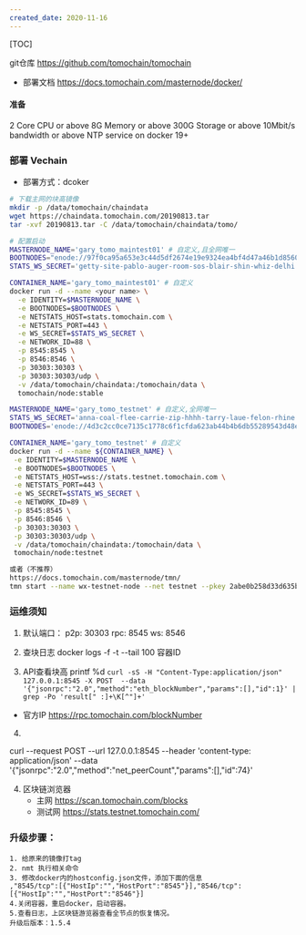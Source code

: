 ```yaml
---
created_date: 2020-11-16
---
```


[TOC]

git仓库
https://github.com/tomochain/tomochain
- 部署文档
https://docs.tomochain.com/masternode/docker/

#### 准备
2 Core CPU or above
8G Memory or above
300G Storage or above
10Mbit/s bandwidth or above
NTP service on
docker 19+

### 部署 Vechain
- 部署方式：dcoker
```bash 主网
# 下载主网的块高镜像 
mkdir -p /data/tomochain/chaindata
wget https://chaindata.tomochain.com/20190813.tar
tar -xvf 20190813.tar -C /data/tomochain/chaindata/tomo/

# 配置启动
MASTERNODE_NAME='gary_tomo_maintest01' # 自定义,且全网唯一
BOOTNODES="enode://97f0ca95a653e3c44d5df2674e19e9324ea4bf4d47a46b1d8560f3ed4ea328f725acec3fcfcb37eb11706cf07da669e9688b091f1543f89b2425700a68bc8876@104.248.98.78:30301,enode://b72927f349f3a27b789d0ca615ffe3526f361665b496c80e7cc19dace78bd94785fdadc270054ab727dbb172d9e3113694600dd31b2558dd77ad85a869032dea@188.166.207.189:30301,enode://c8f2f0643527d4efffb8cb10ef9b6da4310c5ac9f2e988a7f85363e81d42f1793f64a9aa127dbaff56b1e8011f90fe9ff57fa02a36f73220da5ff81d8b8df351@104.248.98.60:30301"
STATS_WS_SECRET='getty-site-pablo-auger-room-sos-blair-shin-whiz-delhi'

CONTAINER_NAME='gary_tomo_maintest01' # 自定义
docker run -d --name <your name> \
  -e IDENTITY=$MASTERNODE_NAME \
  -e BOOTNODES=$BOOTNODES \
  -e NETSTATS_HOST=stats.tomochain.com \
  -e NETSTATS_PORT=443 \
  -e WS_SECRET=$STATS_WS_SECRET \
  -e NETWORK_ID=88 \
  -p 8545:8545 \
  -p 8546:8546 \
  -p 30303:30303 \
  -p 30303:30303/udp \
  -v /data/tomochain/chaindata:/tomochain/data \
  tomochain/node:stable
 ```

 ```bash 测试网
MASTERNODE_NAME='gary_tomo_testnet' # 自定义,全网唯一
STATS_WS_SECRET='anna-coal-flee-carrie-zip-hhhh-tarry-laue-felon-rhine'
BOOTNODES='enode://4d3c2cc0ce7135c1778c6f1cfda623ab44b4b6db55289543d48ecfde7d7111fd420c42174a9f2fea511a04cf6eac4ec69b4456bfaaae0e5bd236107d3172b013@52.221.28.223:30301,enode://ce1191bf9a634e7939676d136816ad84941b079c03d6a96e64cca35852363012169055c6879c644e821dc236a01d0499a1b7ff39e9518dbc00da87c7f1898604@13.251.101.216:30301,enode://46dba3a8721c589bede3c134d755eb1a38ae7c5a4c69249b8317c55adc8d46a369f98b06514ecec4b4ff150712085176818d18f59a9e6311a52dbe68cff5b2ae@13.250.94.232:30301'

CONTAINER_NAME='gary_tomo_testnet' # 自定义
docker run -d --name ${CONTAINER_NAME} \
  -e IDENTITY=$MASTERNODE_NAME \
  -e BOOTNODES=$BOOTNODES \
  -e NETSTATS_HOST=wss://stats.testnet.tomochain.com \
  -e NETSTATS_PORT=443 \
  -e WS_SECRET=$STATS_WS_SECRET \
  -e NETWORK_ID=89 \
  -p 8545:8545 \
  -p 8546:8546 \
  -p 30303:30303 \
  -p 30303:30303/udp \
  -v /data/tomochain/chaindata:/tomochain/data \
  tomochain/node:testnet

或者（不推荐）
https://docs.tomochain.com/masternode/tmn/
tmn start --name wx-testnet-node --net testnet --pkey 2abe0b258d33d635b97579b0940369e42843688750919671a06d4f2f3591f111
 ```


### 运维须知
1. 默认端口：
	p2p: 30303
	rpc: 8545
	ws: 8546
2. 查块日志
docker logs  -f -t --tail 100 容器ID

3. API查看块高
printf %d `curl -sS -H "Content-Type:application/json" 127.0.0.1:8545 -X POST  --data '{"jsonrpc":"2.0","method":"eth_blockNumber","params":[],"id":1}' |  grep -Po 'result[" :]+\K[^"]+'`
- 官方IP
https://rpc.tomochain.com/blockNumber

4. 
curl --request POST   --url 127.0.0.1:8545   --header 'content-type: application/json'   --data '{"jsonrpc":"2.0","method":"net_peerCount","params":[],"id":74}'

4. 区块链浏览器
	- 主网 https://scan.tomochain.com/blocks
	- 测试网 https://stats.testnet.tomochain.com/

### 升级步骤：
	1. 给原来的镜像打tag
	2. nmt 执行相关命令
	3. 修改docker内的hostconfig.json文件，添加下面的信息
	,"8545/tcp":[{"HostIp":"","HostPort":"8545"}],"8546/tcp":[{"HostIp":"","HostPort":"8546"}]
	4.关闭容器，重启docker，启动容器。
	5.查看日志，上区块链游览器查看全节点的恢复情况。
	升级后版本：1.5.4
